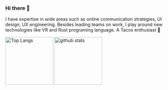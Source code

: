 ### Hi there 👋

I have expertise in wide areas such as online communication strategies, UI design, UX engineering. Besides leading teams on work, I play around new technologies like VR and Rust programing language. A Tacos enthusiast 🌮

<p align="left"> 
  <img alt="Top Langs" height="150px" src="https://github-readme-stats.vercel.app/api/top-langs/?username=putchom&layout=compact&show_icons=true" />
  <img alt="github stats" height="150px" src="https://github-readme-stats.vercel.app/api?username=putchom&show_icons=true" />
</p>

<!--
**putchom/putchom** is a ✨ _special_ ✨ repository because its `README.md` (this file) appears on your GitHub profile.

Here are some ideas to get you started:

- 🔭 I’m currently working on ...
- 🌱 I’m currently learning ...
- 👯 I’m looking to collaborate on ...
- 🤔 I’m looking for help with ...
- 💬 Ask me about ...
- 📫 How to reach me: ...
- 😄 Pronouns: ...
- ⚡ Fun fact: ...
-->
